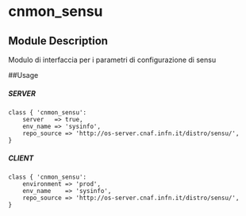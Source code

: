 # cnmon_sensu

## Module Description
  Modulo di interfaccia per i parametri di configurazione di sensu


##Usage

##### SERVER
```puppet
class { 'cnmon_sensu':
    server   => true,
    env_name => 'sysinfo',
    repo_source => 'http://os-server.cnaf.infn.it/distro/sensu/',
}
```

##### CLIENT
```puppet
class { 'cnmon_sensu':
    environment => 'prod',
    env_name    => 'sysinfo',
    repo_source => 'http://os-server.cnaf.infn.it/distro/sensu/',
}
```
